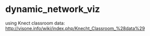 # dynamic_network_viz

using Knect classroom data: http://visone.info/wiki/index.php/Knecht_Classroom_%28data%29
